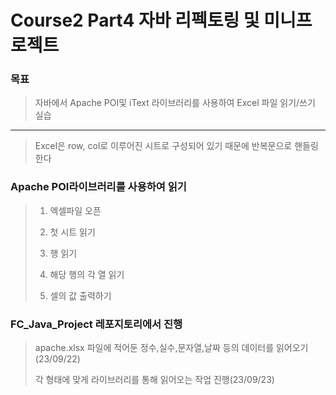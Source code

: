 # Course2 Part4 자바 리펙토링 및 미니프로젝트

### 목표
> 자바에서 Apache POI및 iText 라이브러리를 사용하여 Excel 파일 읽기/쓰기 실습 
>
---
> Excel은 row, col로 이루어진 시트로 구성되어 있기 때문에 반복문으로 핸들링한다

### Apache POI라이브러리를 사용하여 읽기
>1. 엑셀파일 오픈
>
>2. 첫 시트 읽기
>
>3. 행 읽기
>
>4. 해당 행의 각 열 읽기
>
>5. 셀의 값 출력하기

### FC_Java_Project 레포지토리에서 진행
> apache.xlsx 파일에 적어둔 정수,실수,문자열,날짜 등의 데이터를 읽어오기(23/09/22)
> 
> 각 형태에 맞게 라이브러리를 통해 읽어오는 작업 진행(23/09/23)   
> 